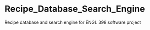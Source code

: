 Recipe_Database_Search_Engine
=============================

Recipe database and search engine for ENGL 398 software project